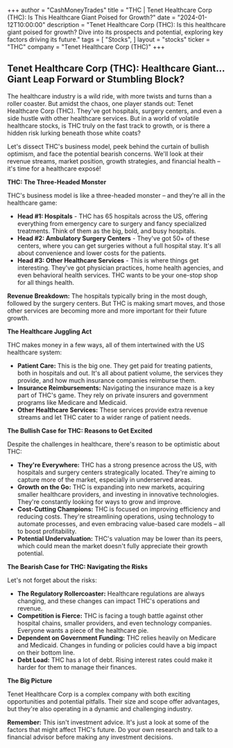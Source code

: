 +++
author = "CashMoneyTrades"
title = "THC |  Tenet Healthcare Corp (THC): Is This Healthcare Giant Poised for Growth?"
date = "2024-01-12T10:00:00"
description = "Tenet Healthcare Corp (THC): Is this healthcare giant poised for growth? Dive into its prospects and potential, exploring key factors driving its future."
tags = [
"Stocks",
]
layout = "stocks"
ticker = "THC"
company = "Tenet Healthcare Corp (THC)"
+++
        


## Tenet Healthcare Corp (THC): Healthcare Giant... Giant Leap Forward or Stumbling Block?

The healthcare industry is a wild ride, with more twists and turns than a roller coaster. But amidst the chaos, one player stands out: Tenet Healthcare Corp (THC). They've got hospitals, surgery centers, and even a side hustle with other healthcare services. But in a world of volatile healthcare stocks, is THC truly on the fast track to growth, or is there a hidden risk lurking beneath those white coats?

Let's dissect THC's business model, peek behind the curtain of bullish optimism, and face the potential bearish concerns. We'll look at their revenue streams, market position, growth strategies, and financial health – it's time for a healthcare exposé!

**THC: The Three-Headed Monster**

THC's business model is like a three-headed monster – and they're all in the healthcare game:

* **Head #1: Hospitals** - THC has 65 hospitals across the US, offering everything from emergency care to surgery and fancy specialized treatments. Think of them as the big, bold, and busy hospitals.
* **Head #2: Ambulatory Surgery Centers** - They've got 50+ of these centers, where you can get surgeries without a full hospital stay. It's all about convenience and lower costs for the patients.
* **Head #3: Other Healthcare Services** - This is where things get interesting. They've got physician practices, home health agencies, and even behavioral health services. THC wants to be your one-stop shop for all things health.

**Revenue Breakdown:** The hospitals typically bring in the most dough, followed by the surgery centers. But THC is making smart moves, and those other services are becoming more and more important for their future growth.

**The Healthcare Juggling Act**

THC makes money in a few ways, all of them intertwined with the US healthcare system:

* **Patient Care:** This is the big one. They get paid for treating patients, both in hospitals and out. It's all about patient volume, the services they provide, and how much insurance companies reimburse them.
* **Insurance Reimbursements:** Navigating the insurance maze is a key part of THC's game. They rely on private insurers and government programs like Medicare and Medicaid.
* **Other Healthcare Services:** These services provide extra revenue streams and let THC cater to a wider range of patient needs.

**The Bullish Case for THC: Reasons to Get Excited**

Despite the challenges in healthcare, there's reason to be optimistic about THC:

* **They're Everywhere:** THC has a strong presence across the US, with hospitals and surgery centers strategically located. They're aiming to capture more of the market, especially in underserved areas.
* **Growth on the Go:** THC is expanding into new markets, acquiring smaller healthcare providers, and investing in innovative technologies. They're constantly looking for ways to grow and improve.
* **Cost-Cutting Champions:** THC is focused on improving efficiency and reducing costs. They're streamlining operations, using technology to automate processes, and even embracing value-based care models – all to boost profitability.
* **Potential Undervaluation:** THC's valuation may be lower than its peers, which could mean the market doesn't fully appreciate their growth potential.

**The Bearish Case for THC: Navigating the Risks**

Let's not forget about the risks:

* **The Regulatory Rollercoaster:** Healthcare regulations are always changing, and these changes can impact THC's operations and revenue.
* **Competition is Fierce:** THC is facing a tough battle against other hospital chains, smaller providers, and even technology companies. Everyone wants a piece of the healthcare pie.
* **Dependent on Government Funding:** THC relies heavily on Medicare and Medicaid. Changes in funding or policies could have a big impact on their bottom line.
* **Debt Load:** THC has a lot of debt. Rising interest rates could make it harder for them to manage their finances.

**The Big Picture**

Tenet Healthcare Corp is a complex company with both exciting opportunities and potential pitfalls. Their size and scope offer advantages, but they're also operating in a dynamic and challenging industry.

**Remember:** This isn't investment advice. It's just a look at some of the factors that might affect THC's future. Do your own research and talk to a financial advisor before making any investment decisions. 

        
